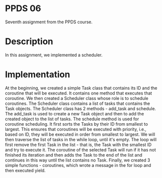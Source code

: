 # PPDS 06
Seventh assignment from the PPDS course.

# Description
In this assignment, we implemented a scheduler.

# Implementation
At the beginning, we created a simple Task class that contains its ID and the coroutine that will be executed. It contains one method that
executes that coroutine. We then created a Scheduler class whose role is to schedule coroutines. The Scheduler class contains a list of tasks that
contains the Task objects. The Scheduler class has 2 methods - add_task and schedule. 
The add_task is used to create a new Task object and then to add
the created object to the list of tasks. 
The schedule method is used for coroutine scheduling. It first sorts the Tasks by their ID from smallest to largest. This ensures that
coroutines will be executed with priority, i.e., based on ID, they will be executed in order from smallest to largest. We will then traverse the list of tasks in the while loop,
until it's empty. The loop will first remove the first Task in the list - that is, the Task with the smallest ID and try to execute it. The coroutine of the selected Task will run if it has not finished its iteration
and then adds the Task to the end of the list and continues in this way until the list contains no Task. Finally, we created 3 simple functions - coroutines,
which wrote a message in the for loop and then executed yield.


